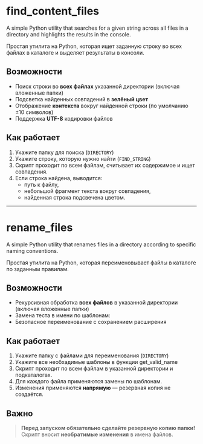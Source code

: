 # find_content_files 
A simple Python utility that searches for a given string across all files in a directory 
and highlights the results in the console.

Простая утилита на Python, которая ищет заданную строку во всех файлах в каталоге 
и выделяет результаты в консоли.


## Возможности

- Поиск строки во **всех файлах** указанной директории (включая вложенные папки)  
- Подсветка найденных совпадений в **зелёный цвет**  
- Отображение **контекста** вокруг найденной строки (по умолчанию ±10 символов)  
- Поддержка **UTF-8** кодировки файлов  


## Как работает

1. Укажите папку для поиска (`DIRECTORY`)
2. Укажите строку, которую нужно найти (`FIND_STRING`)
3. Скрипт проходит по всем файлам, считывает их содержимое и ищет совпадения.
4. Если строка найдена, выводится:
   - путь к файлу,
   - небольшой фрагмент текста вокруг совпадения,
   - найденная строка подсвечена цветом.

---

# rename_files
A simple Python utility that renames files in a directory according to specific naming conventions.

Простая утилита на Python, которая переименовывает файлы в каталоге по заданным правилам.


## Возможности

- Рекурсивная обработка **всех файлов** в указанной директории (включая вложенные папки)  
- Замена теста в имени по шаблонам:  
- Безопасное переименование с сохранением расширения  


## Как работает

1. Укажите папку с файлами для переименования (`DIRECTORY`)
2. Укажите все необхадимые шаблоны в функции get_valid_name
3. Скрипт проходит по всем файлам в указанной директории и подкаталогах.
4. Для каждого файла применяются замены по шаблонам.
5. Изменения применяются **напрямую** — резервная копия не создаётся.


## Важно

> **Перед запуском обязательно сделайте резервную копию папки!**  
> Скрипт вносит **необратимые изменения** в имена файлов.
